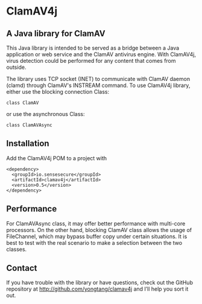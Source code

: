 ClamAV4j
========

A Java library for ClamAV
-----------------------


This Java library is intended to be served as a bridge between a Java application or web service and the ClamAV antivirus engine. With ClamAV4j, virus detection could be performed for any content that comes from outside.

The library uses TCP socket (INET) to communicate with ClamAV daemon (clamd) through ClamAV's INSTREAM command. To use ClamAV4j library, either use the blocking connection Class:

```
class ClamAV
```

or use the asynchronous Class:

```
class ClamAVAsync
```

Installation
------------
Add the ClamAV4j POM to a project with
```
<dependency>
  <groupId>io.sensesecure</groupId>
  <artifactId>clamav4j</artifactId>
  <version>0.5</version>
</dependency>
```

Performance
-----------
For ClamAVAsync class, it may offer better performance with multi-core processors. On the other hand, blocking ClamAV class allows the usage of FileChannel, which may bypass buffer copy under certain situations. It is best to test with the real scenario to make a selection between the two classes.

Contact
-------
If you have trouble with the library or have questions, check out the GitHub repository at http://github.com/yongtang/clamav4j and I’ll help you sort it out.
